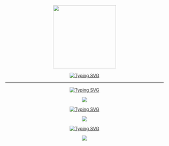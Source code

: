 
<div id="header" align="center">
    <img src="https://media.giphy.com/media/L5IljOSeFq8P6/giphy.gif" width="200" />
  </div>
  <div id="tos" align="center"> 
  <p align="center">  
<a href="https://git.io/typing-svg"><img src="https://readme-typing-svg.demolab.com?font=Fira+Code&weight=700&pause=1005&color=DEA4F7&center=verdadero&vCenter=FALSO&repeat=verdadero&width=435&lines=HI%2C+im+PHOBOZ+.+.+.;passionate+about+cybersecurity+.+.+.;and+programmer+from+Mexico+.+.+." alt="Typing SVG" /></a>
  </p></div>
    <hr>
<p align="center"><a href="https://git.io/typing-svg"><img src="https://readme-typing-svg.demolab.com?font=Fira+Code&weight=700&pause=1005&color=DEA4F7&center=FALSO&vCenter=FALSO&repeat=verdadero&width=435&lines=Web%2Fskills%3E+++" alt="Typing SVG" /></a>

<p align="center"><a href="https://skillicons.dev"><img src="https://skillicons.dev/icons?i=js,html,cpp,php" /></a>


<p align="center"><a href="https://git.io/typing-svg"><img src="https://readme-typing-svg.demolab.com?font=Fira+Code&weight=700&pause=1005&color=DEA4F7&center=FALSO&vCenter=FALSO&repeat=verdadero&width=435&lines=Pentesting%2Fskills%3E+++" alt="Typing SVG" /></a>
  
<p align="center"><a href="https://skillicons.dev"><img src="https://skillicons.dev/icons?i=linux,bash,neovim,git,sql" /></a></p>

<p align="center"><a href="https://git.io/typing-svg"><img src="https://readme-typing-svg.demolab.com?font=Fira+Code&weight=700&pause=1005&color=DEA4F7&center=FALSO&vCenter=FALSO&repeat=verdadero&width=435&lines=hobby%3E+++" alt="Typing SVG" /></a>
    
<p align="center"><a href="https://skillicons.dev"><img src="https://skillicons.dev/icons?i=bots,arduino,py,css" /> </p></a></p>
</div>


